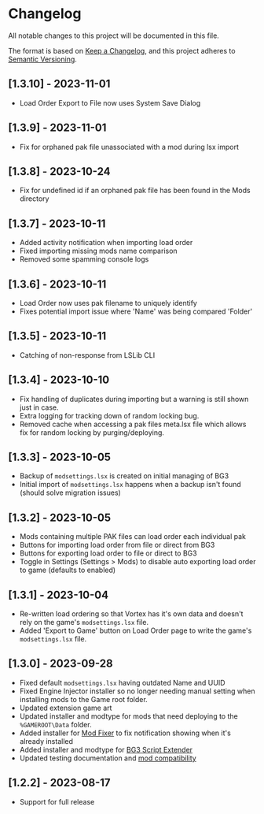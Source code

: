 # Changelog

All notable changes to this project will be documented in this file.

The format is based on [Keep a Changelog](https://keepachangelog.com/en/1.0.0/),
and this project adheres to [Semantic Versioning](https://semver.org/spec/v2.0.0.html).

## [1.3.10] - 2023-11-01

- Load Order Export to File now uses System Save Dialog 

## [1.3.9] - 2023-11-01

- Fix for orphaned pak file unassociated with a mod during lsx import

## [1.3.8] - 2023-10-24

- Fix for undefined id if an orphaned pak file has been found in the Mods directory

## [1.3.7] - 2023-10-11

- Added activity notification when importing load order
- Fixed importing missing mods name comparison
- Removed some spamming console logs   

## [1.3.6] - 2023-10-11

- Load Order now uses pak filename to uniquely identify
- Fixes potential import issue where 'Name' was being compared 'Folder'

## [1.3.5] - 2023-10-11

- Catching of non-response from LSLib CLI

## [1.3.4] - 2023-10-10

- Fix handling of duplicates during importing but a warning is still shown just in case.
- Extra logging for tracking down of random locking bug.
- Removed cache when accessing a pak files meta.lsx file which allows fix for random locking by purging/deploying.

## [1.3.3] - 2023-10-05

- Backup of `modsettings.lsx` is created on initial managing of BG3
- Initial import of `modsettings.lsx` happens when a backup isn't found (should solve migration issues) 

## [1.3.2] - 2023-10-05

- Mods containing multiple PAK files can load order each individual pak
- Buttons for importing load order from file or direct from BG3
- Buttons for exporting load order to file or direct to BG3
- Toggle in Settings (Settings > Mods) to disable auto exporting load order to game (defaults to enabled)

## [1.3.1] - 2023-10-04

- Re-written load ordering so that Vortex has it's own data and doesn't rely on the game's `modsettings.lsx` file.
- Added 'Export to Game' button on Load Order page to write the game's `modsettings.lsx` file.

## [1.3.0] - 2023-09-28

- Fixed default `modsettings.lsx` having outdated Name and UUID
- Fixed Engine Injector installer so no longer needing manual setting when installing mods to the Game root folder.
- Updated extension game art
- Updated installer and modtype for mods that need deploying to the `%GAMEROOT\Data` folder.
- Added installer for [Mod Fixer](https://www.nexusmods.com/baldursgate3/mods/141) to fix notification showing when it's already installed
- Added installer and modtype for [BG3 Script Extender](https://github.com/Norbyte/bg3se)
- Updated testing documentation and [mod compatibility](https://forums.nexusmods.com/index.php?/topic/13287213-baldurs-gate-3-mod-compatibility-megathread/)

## [1.2.2] - 2023-08-17

- Support for full release 